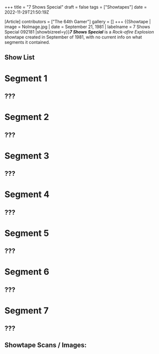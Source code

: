+++
title = "7 Shows Special"
draft = false
tags = ["Showtapes"]
date = 2022-11-29T21:50:19Z

[Article]
contributors = ["The 64th Gamer"]
gallery = []
+++
{{Showtape | image = NoImage.jpg
| date = September 21, 1981
| labelname = 7 Shows Special 092181
|showbizreel=y}}<b><i>7 Shows Special</b></i> is a <i>Rock-afire Explosion</i> showtape created in September of 1981, with no current info on what segments it contained.

<h2> Show List </h2>

# <b>Segment 1</b>
## ???
# <b>Segment 2</b>
## ???
# <b>Segment 3</b>
## ???
# <b>Segment 4</b>
## ???
# <b>Segment 5</b>
## ???
# <b>Segment 6</b>
## ???
# <b>Segment 7</b>
## ???

<h2>Showtape Scans / Images:</h2>
